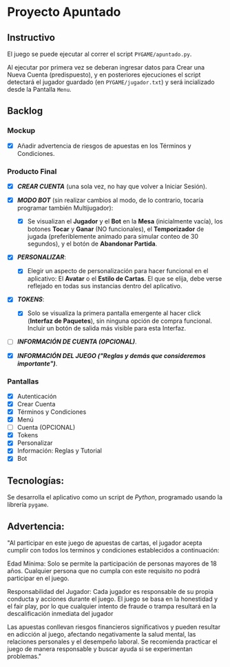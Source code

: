 # Proyecto Apuntado

## Instructivo

El juego se puede ejecutar al correr el script `PYGAME/apuntado.py`.

Al ejecutar por primera vez se deberan ingresar datos para Crear una Nueva Cuenta (predispuesto), y en posteriores ejecuciones el script detectará el jugador guardado (en `PYGAME/jugador.txt`) y será incializado desde la Pantalla `Menu`.

## Backlog

### Mockup

- [x] Añadir advertencia de riesgos de apuestas en los Términos y Condiciones.

### Producto Final

- [x] ***CREAR CUENTA*** (una sola vez, no hay que volver a Iniciar Sesión).

- [x] ***MODO BOT*** (sin realizar cambios al modo, de lo contrario, tocaría programar también Multijugador):

    - [x] Se visualizan el **Jugador** y el **Bot** en la **Mesa** (inicialmente vacía), los botones **Tocar** y **Ganar** (NO funcionales), el **Temporizador** de jugada (preferiblemente animado para simular conteo de 30 segundos), y el botón de **Abandonar Partida**.

- [x] ***PERSONALIZAR***:
    
    - [x] Elegir un aspecto de personalización para hacer funcional en el aplicativo: El **Avatar** o el **Estilo de Cartas**. El que se elija, debe verse reflejado en todas sus instancias dentro del aplicativo.

- [x] ***TOKENS***:

    - [x] Solo se visualiza la primera pantalla emergente al hacer click (**Interfaz de Paquetes**), sin ninguna opción de compra funcional. Incluir un botón de salida más visible para esta Interfaz.

- [ ] ***INFORMACIÓN DE CUENTA (OPCIONAL)***.

- [x] ***INFORMACIÓN DEL JUEGO ("Reglas y demás que consideremos importante")***.

### Pantallas

- [x] Autenticación
- [x] Crear Cuenta
- [x] Términos y Condiciones
- [x] Menú
- [ ] Cuenta (OPCIONAL)
- [x] Tokens
- [x] Personalizar
- [x] Información: Reglas y Tutorial
- [x] Bot

## Tecnologías:

Se desarrolla el aplicativo como un script de *Python*, programado usando la librería `pygame`.

## Advertencia:

"Al participar en este juego de apuestas de cartas, el jugador acepta cumplir con todos los terminos y condiciones establecidos a continuación:

Edad Mínima: Solo se permite la participación de personas mayores de 18 años. Cualquier persona que no cumpla con este requisito no podrá participar en el juego.

Responsabilidad del Jugador: Cada jugador es responsable de su propia conducta y acciones durante el juego. El juego se basa en la honestidad y el fair play, por lo que cualquier intento de fraude o trampa resultará en la descalificación inmediata del jugador

Las apuestas conllevan riesgos financieros significativos y pueden resultar en adicción al juego, afectando negativamente la salud mental, las relaciones personales y el desempeño laboral. Se recomienda practicar el juego de manera responsable y buscar ayuda si se experimentan problemas."
